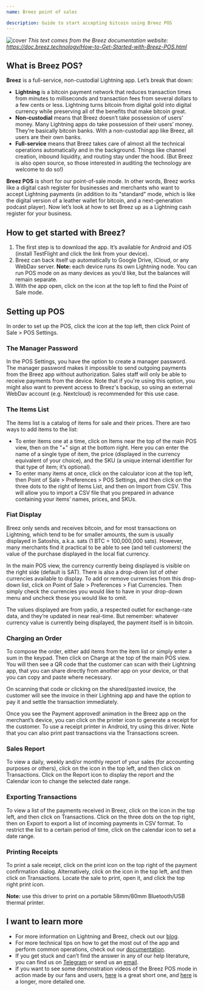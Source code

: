 ```yaml
---
name: Breez point of sales

description: Guide to start accepting bitcoin using Breez POS
---
```


![cover](assets/cover.webp)
_This text comes from the Breez documentation website: https://doc.breez.technology/How-to-Get-Started-with-Breez-POS.html_

## What is Breez POS?

**Breez** is a full-service, non-custodial Lightning app. Let’s break that down:

- **Lightning** is a bitcoin payment network that reduces transaction times from minutes to milliseconds and transaction fees from several dollars to a few cents or less. Lightning turns bitcoin from digital gold into digital currency while preserving all of the benefits that make bitcoin great.
- **Non-custodial** means that Breez doesn’t take possession of users’ money. Many Lightning apps do take possession of their users’ money. They’re basically bitcoin banks. With a non-custodial app like Breez, all users are their own banks.
- **Full-service** means that Breez takes care of almost all the technical operations automatically and in the background. Things like channel creation, inbound liquidity, and routing stay under the hood. (But Breez is also open source, so those interested in auditing the technology are welcome to do so!)

**Breez POS** is short for our point-of-sale mode. In other words, Breez works like a digital cash register for businesses and merchants who want to accept Lightning payments (in addition to its "standard" mode, which is like the digital version of a leather wallet for bitcoin, and a next-generation podcast player). Now let’s look at how to set Breez up as a Lightning cash register for your business.

## How to get started with Breez?

1. The first step is to download the app. It’s available for Android and iOS (install TestFlight and click the link from your device).
2. Breez can back itself up automatically to Google Drive, iCloud, or any WebDav server.
   **Note:** each device runs its own Lightning node. You can run POS mode on as many devices as you’d like, but the balances will remain separate.
3. With the app open, click on the icon at the top left to find the Point of Sale mode.

## Setting up POS

In order to set up the POS, click the icon at the top left, then click Point of Sale > POS Settings.

### The Manager Password

In the POS Settings, you have the option to create a manager password. The manager password makes it impossible to send outgoing payments from the Breez app without authorization. Sales staff will only be able to receive payments from the device. Note that if you're using this option, you might also want to prevent access to Breez's backup, so using an external WebDav account (e.g. Nextcloud) is recommended for this use case.

### The Items List

The items list is a catalog of items for sale and their prices. There are two ways to add items to the list:

- To enter items one at a time, click on Items near the top of the main POS view, then on the "+" sign at the bottom right. Here you can enter the name of a single type of item, the price (displayed in the currency equivalent of your choice), and the SKU (a unique internal identifier for that type of item; it’s optional).
- To enter many items at once, click on the calculator icon at the top left, then Point of Sale > Preferences > POS Settings, and then click on the three dots to the right of Items List, and then on Import from CSV. This will allow you to import a CSV file that you prepared in advance containing your items’ names, prices, and SKUs.

### Fiat Display

Breez only sends and receives bitcoin, and for most transactions on Lightning, which tend to be for smaller amounts, the sum is usually displayed in Satoshis, a.k.a. sats (1 BTC = 100,000,000 sats). However, many merchants find it practical to be able to see (and tell customers) the value of the purchase displayed in the local fiat currency.

In the main POS view, the currency currently being displayed is visible on the right side (default is SAT). There is also a drop-down list of other currencies available to display. To add or remove currencies from this drop-down list, click on Point of Sale > Preferences > Fiat Currencies. Then simply check the currencies you would like to have in your drop-down menu and uncheck those you would like to omit.

The values displayed are from yadio, a respected outlet for exchange-rate data, and they’re updated in near real-time. But remember: whatever currency value is currently being displayed, the payment itself is in bitcoin.

### Charging an Order

To compose the order, either add items from the item list or simply enter a sum in the keypad. Then click on Charge at the top of the main POS view. You will then see a QR code that the customer can scan with their Lightning app, that you can share directly from another app on your device, or that you can copy and paste where necessary.

On scanning that code or clicking on the shared/pasted invoice, the customer will see the invoice in their Lightning app and have the option to pay it and settle the transaction immediately.

Once you see the Payment approved! animation in the Breez app on the merchant’s device, you can click on the printer icon to generate a receipt for the customer. To use a receipt printer in Android, try using this driver. Note that you can also print past transactions via the Transactions screen.

### Sales Report

To view a daily, weekly and/or monthly report of your sales (for accounting purposes or others), click on the icon in the top left, and then click on Transactions. Click on the Report icon to display the report and the Calendar icon to change the selected date range.

### Exporting Transactions

To view a list of the payments received in Breez, click on the icon in the top left, and then click on Transactions. Click on the three dots on the top right, then on Export to export a list of incoming payments in CSV format. To restrict the list to a certain period of time, click on the calendar icon to set a date range.

### Printing Receipts

To print a sale receipt, click on the print icon on the top right of the payment confirmation dialog. Alternatively, click on the icon in the top left, and then click on Transactions. Locate the sale to print, open it, and click the top right print icon.

**Note:** use this driver to print on a portable 58mm/80mm Bluetooth/USB thermal printer.

## I want to learn more

- For more information on Lightning and Breez, check out our [blog](https://breez.technology/blog).
- For more technical tips on how to get the most out of the app and perform common operations, check out our [documentation](https://breez.technology/documentation).
- If you get stuck and can’t find the answer in any of our help literature, you can find us on [Telegram](https://t.me/breez_labs) or send us an [email](mailto:support@breez.technology).
- If you want to see some demonstration videos of the Breez POS mode in action made by our fans and users, [here](https://www.youtube.com/watch?v=xxxx) is a great short one, and [here](https://www.youtube.com/watch?v=xxxx) is a longer, more detailed one.
